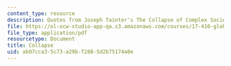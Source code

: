 ```yaml
---
content_type: resource
description: Quotes from Joseph Tainter's The Collapse of Complex Societies.
file: https://ol-ocw-studio-app-qa.s3.amazonaws.com/courses/17-410-globalization-migration-and-international-relations-spring-2006/ab07cca35c73a29bf2885d2b75174a0e_collapse.pdf
file_type: application/pdf
resourcetype: Document
title: Collapse
uid: ab07cca3-5c73-a29b-f288-5d2b75174a0e
---
```


